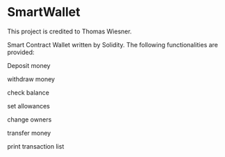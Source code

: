 # SmartWallet
This project is credited to Thomas Wiesner.

Smart Contract Wallet written by Solidity. The following functionalities are provided:

Deposit money

withdraw money 

check balance

set allowances

change owners 

transfer money

print transaction list
